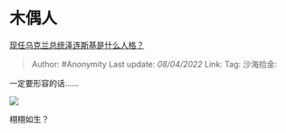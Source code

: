 # 木偶人
[现任乌克兰总统泽连斯基是什么人格？](https://www.zhihu.com/question/518588729/answer/2425169822)

> Author: #Anonymity
> Last update: *08/04/2022*
> Link:
> Tag:
> 沙海拾金:

一定要形容的话……

![](https://pic1.zhimg.com/50/v2-b970ae6fe850771b19812d0dbbe08b4e_720w.jpg?source=1940ef5c)

栩栩如生？
